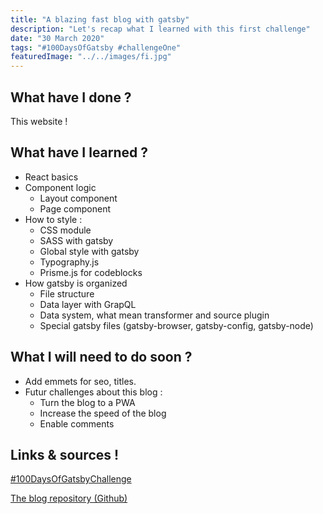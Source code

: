 ```yaml
---
title: "A blazing fast blog with gatsby"
description: "Let's recap what I learned with this first challenge"
date: "30 March 2020"
tags: "#100DaysOfGatsby #challengeOne"
featuredImage: "../../images/fi.jpg"
---
```


## What have I done ?

This website !

## What have I learned ?

- React basics
- Component logic
  - Layout component
  - Page component
- How to style :
  - CSS module
  - SASS with gatsby
  - Global style with gatsby
  - Typography.js
  - Prisme.js for codeblocks
- How gatsby is organized
  - File structure
  - Data layer with GrapQL
  - Data system, what mean transformer and source plugin
  - Special gatsby files (gatsby-browser, gatsby-config, gatsby-node)

## What I will need to do soon ?

- Add emmets for seo, titles.
- Futur challenges about this blog :
  - Turn the blog to a PWA
  - Increase the speed of the blog
  - Enable comments

## Links & sources !

[#100DaysOfGatsbyChallenge](https://www.gatsbyjs.org/blog/tags/100-days-of-gatsby)

[The blog repository (Github)](https://github.com/MathisBarre/gatsby-start-blog)
